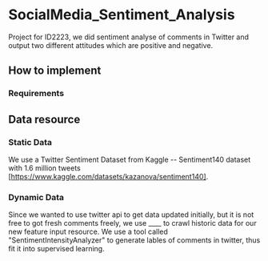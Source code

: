 # SocialMedia_Sentiment_Analysis


Project for ID2223, we did sentiment analyse of comments in Twitter and output two different attitudes which are positive and negative.
## How to implement
### Requirements
## Data resource
### Static Data
We use a Twitter Sentiment Dataset from Kaggle -- Sentiment140 dataset with 1.6 million tweets [https://www.kaggle.com/datasets/kazanova/sentiment140].
### Dynamic Data
Since we wanted to use twitter api to get data updated initially, but it is not free to got fresh comments freely, we use ____ to crawl historic data for our new feature input resource. We use a tool called "SentimentIntensityAnalyzer" to generate lables of comments in twitter, thus fit it into supervised learning.
